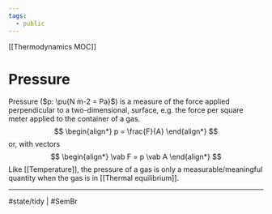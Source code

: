 ```yaml
---
tags:
  - public
---
```

[[Thermodynamics MOC]]
# Pressure
Pressure ($p: \pu{N m-2 = Pa}$) is a measure of the force applied perpendicular to a two-dimensional, surface,
e.g. the force per square meter applied to the container of a gas.
$$
\begin{align*}
p = \frac{F}{A}
\end{align*}
$$
or, with vectors
$$
\begin{align*}
\vab F = p \vab A
\end{align*}
$$
Like [[Temperature]], the pressure of a gas is only a measurable/meaningful quantity 
when the gas is in [[Thermal equilibrium]].

---
#state/tidy | #SemBr 
